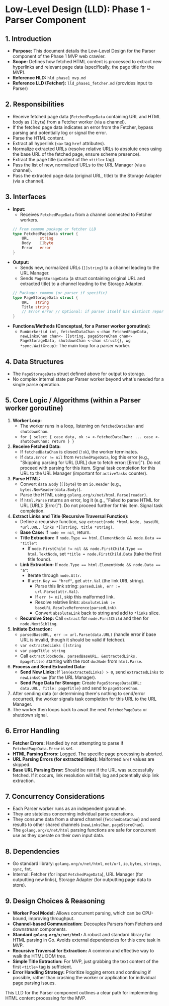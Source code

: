 # Low-Level Design (LLD): Phase 1 - Parser Component

## 1. Introduction

*   **Purpose:** This document details the Low-Level Design for the Parser component of the Phase 1 MVP web crawler.
*   **Scope:** Defines how fetched HTML content is processed to extract new hyperlinks and relevant page data (specifically, the page title for the MVP).
*   **Reference HLD:** `hld_phase1_mvp.md`
*   **Reference LLD (Fetcher):** `lld_phase1_fetcher.md` (provides input to Parser)

## 2. Responsibilities

*   Receive fetched page data (`FetchedPageData` containing URL and HTML body as `[]byte`) from a Fetcher worker (via a channel).
*   If the fetched page data indicates an error from the Fetcher, bypass parsing and potentially log or signal the error.
*   Parse the HTML content.
*   Extract all hyperlink (`<a>` tag `href` attributes).
*   Normalize extracted URLs (resolve relative URLs to absolute ones using the base URL of the fetched page, ensure scheme presence).
*   Extract the page title (content of the `<title>` tag).
*   Pass the list of new, normalized URLs to the URL Manager (via a channel).
*   Pass the extracted page data (original URL, title) to the Storage Adapter (via a channel).

## 3. Interfaces

*   **Input:**
    *   Receives `FetchedPageData` from a channel connected to Fetcher workers.
    ```go
    // From common package or fetcher LLD
    type FetchedPageData struct {
        URL     string
        Body    []byte
        Error   error
    }
    ```
*   **Output:**
    *   Sends new, normalized URLs (`[]string`) to a channel leading to the URL Manager.
    *   Sends `PageStorageData` (a struct containing original URL and extracted title) to a channel leading to the Storage Adapter.
    ```go
    // Package: common (or parser if specific)
    type PageStorageData struct {
        URL   string
        Title string
        // Error error // Optional: if parser itself has distinct reportable errors for storage
    }
    ```
*   **Functions/Methods (Conceptual, for a Parser worker goroutine):**
    *   `RunWorker(id int, fetchedDataChan <-chan FetchedPageData, newLinksChan chan<- []string, pageStoreChan chan<- PageStorageData, shutdownChan <-chan struct{}, wg *sync.WaitGroup)`: The main loop for a parser worker.

## 4. Data Structures

*   The `PageStorageData` struct defined above for output to storage.
*   No complex internal state per Parser worker beyond what's needed for a single parse operation.

## 5. Core Logic / Algorithms (within a Parser worker goroutine)

1.  **Worker Loop:**
    *   The worker runs in a loop, listening on `fetchedDataChan` and `shutdownChan`.
    *   `for { select { case data, ok := <-fetchedDataChan: ... case <-shutdownChan: return } }`
2.  **Receive Fetched Data:**
    *   If `fetchedDataChan` is closed (`!ok`), the worker terminates.
    *   If `data.Error != nil` from `FetchedPageData`, log this error (e.g., "Skipping parsing for URL [URL] due to fetch error: [Error]"). Do not proceed with parsing for this item. Signal task completion for this URL to the URL Manager (important for `activeTasks` counter).
3.  **Parse HTML:**
    *   Convert `data.Body` (`[]byte`) to an `io.Reader` (e.g., `bytes.NewReader(data.Body)`).
    *   Parse the HTML using `golang.org/x/net/html.Parse(reader)`.
    *   If `html.Parse` returns an error, log it (e.g., "Failed to parse HTML for URL [URL]: [Error]"). Do not proceed further for this item. Signal task completion.
4.  **Extract Links and Title (Recursive Traversal Function):**
    *   Define a recursive function, say `extract(node *html.Node, baseURL *url.URL, links *[]string, title *string)`.
    *   **Base Case:** If `node == nil`, return.
    *   **Title Extraction:** If `node.Type == html.ElementNode && node.Data == "title"`:
        *   If `node.FirstChild != nil && node.FirstChild.Type == html.TextNode`, set `*title = node.FirstChild.Data` (take the first title found).
    *   **Link Extraction:** If `node.Type == html.ElementNode && node.Data == "a"`:
        *   Iterate through `node.Attr`.
        *   If `attr.Key == "href"`, get `attr.Val` (the link URL string).
            *   Parse this link string: `parsedLink, err := url.Parse(attr.Val)`.
            *   If `err != nil`, skip this malformed link.
            *   Resolve relative links: `absoluteLink := baseURL.ResolveReference(parsedLink)`.
            *   Convert `absoluteLink` back to string and add to `*links` slice.
    *   **Recursive Step:** Call `extract` for `node.FirstChild` and then for `node.NextSibling`.
5.  **Initiate Extraction:**
    *   `parsedBaseURL, err := url.Parse(data.URL)` (handle error if base URL is invalid, though it should be valid if fetched).
    *   `var extractedLinks []string`
    *   `var pageTitle string`
    *   Call `extract(docNode, parsedBaseURL, &extractedLinks, &pageTitle)` starting with the root `docNode` from `html.Parse`.
6.  **Process and Send Extracted Data:**
    *   **Send New Links:** If `len(extractedLinks) > 0`, send `extractedLinks` to `newLinksChan` (for the URL Manager).
    *   **Send Page Data for Storage:** Create `PageStorageData{URL: data.URL, Title: pageTitle}` and send to `pageStoreChan`.
7.  After sending data (or determining there's nothing to send/error occurred), the worker signals task completion for this URL to the URL Manager.
8.  The worker then loops back to await the next `FetchedPageData` or shutdown signal.

## 6. Error Handling

*   **Fetcher Errors:** Handled by not attempting to parse if `FetchedPageData.Error` is set.
*   **HTML Parsing Errors:** Logged. The specific page processing is aborted.
*   **URL Parsing Errors (for extracted links):** Malformed `href` values are skipped.
*   **Base URL Parsing Error:** Should be rare if the URL was successfully fetched. If it occurs, link resolution will fail; log and potentially skip link extraction.

## 7. Concurrency Considerations

*   Each Parser worker runs as an independent goroutine.
*   They are stateless concerning individual parse operations.
*   They consume data from a shared channel (`fetchedDataChan`) and send results to other shared channels (`newLinksChan`, `pageStoreChan`).
*   The `golang.org/x/net/html` parsing functions are safe for concurrent use as they operate on their own input data.

## 8. Dependencies

*   Go standard library: `golang.org/x/net/html`, `net/url`, `io`, `bytes`, `strings`, `sync`, `fmt`.
*   Internal: Fetcher (for input `FetchedPageData`), URL Manager (for outputting new links), Storage Adapter (for outputting page data to store).

## 9. Design Choices & Reasoning

*   **Worker Pool Model:** Allows concurrent parsing, which can be CPU-bound, improving throughput.
*   **Channel-based Communication:** Decouples Parsers from Fetchers and downstream components.
*   **Standard `golang.org/x/net/html`:** A robust and standard library for HTML parsing in Go. Avoids external dependencies for this core task in MVP.
*   **Recursive Traversal for Extraction:** A common and effective way to walk the HTML DOM tree.
*   **Simple Title Extraction:** For MVP, just grabbing the text content of the first `<title>` tag is sufficient.
*   **Error Handling Strategy:** Prioritize logging errors and continuing if possible, rather than crashing the worker or application for individual page parsing issues.

This LLD for the Parser component outlines a clear path for implementing HTML content processing for the MVP.
